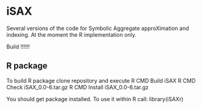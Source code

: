 iSAX
====

Several versions of the code for Symbolic Aggregate approXimation and indexing. At the moment the R implementation only.

Build
!!!!!!

R package
---------

To build R package clone repository and execute
	R CMD Build iSAX
	R CMD Check iSAX_0.0-6.tar.gz
	R CMD Install iSAX_0.0-6.tar.gz

You should get package installed. To use it within R call:
	library(iSAXr)
	


